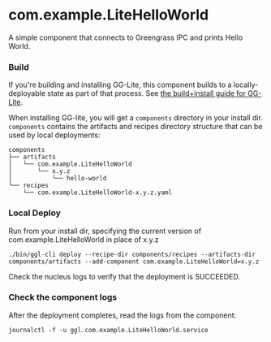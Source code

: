 # com.example.LiteHelloWorld

A simple component that connects to Greengrass IPC and prints Hello World.

### Build

If you're building and installing GG-Lite, this component builds to a
locally-deployable state as part of that process. See
[the build+install guide for GG-Lite](../docs/INSTALL.md).

When installing GG-lite, you will get a `components` directory in your install
dir. `components` contains the artifacts and recipes directory structure that
can be used by local deployments:

```
components
├── artifacts
│   └── com.example.LiteHelloWorld
│       └── x.y.z
│           └── hello-world
└── recipes
    └── com.example.LiteHelloWorld-x.y.z.yaml
```

### Local Deploy

Run from your install dir, specifying the current version of
com.example.LiteHelloWorld in place of x.y.z

```
./bin/ggl-cli deploy --recipe-dir components/recipes --artifacts-dir components/artifacts --add-component com.example.LiteHelloWorld=x.y.z
```

Check the nucleus logs to verify that the deployment is SUCCEEDED.

### Check the component logs

After the deployment completes, read the logs from the component:

```
journalctl -f -u ggl.com.example.LiteHelloWorld.service
```
